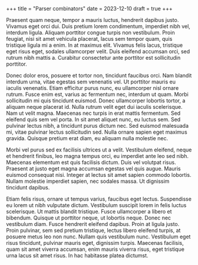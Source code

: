 +++
title = "Parser combinators"
date = 2023-12-10
draft = true
+++

Praesent quam neque, tempor a mauris luctus, hendrerit dapibus justo. Vivamus eget orci dui. Duis pretium lorem condimentum, imperdiet nibh vel, interdum ligula. Aliquam porttitor congue turpis non vestibulum. Proin feugiat, nisi sit amet vehicula placerat, lacus sem tempor quam, quis tristique ligula mi a enim. In at maximus elit. Vivamus felis lacus, tristique eget risus eget, sodales ullamcorper velit. Duis eleifend accumsan orci, sed rutrum nibh mattis a. Curabitur consectetur ante porttitor est sollicitudin porttitor.

<!-- more -->

Donec dolor eros, posuere et tortor non, tincidunt faucibus orci. Nam blandit interdum urna, vitae egestas sem venenatis vel. Ut porttitor mauris eu iaculis venenatis. Etiam efficitur purus nunc, eu ullamcorper nisl ornare rutrum. Fusce enim est, varius ac fermentum nec, interdum ut quam. Morbi sollicitudin mi quis tincidunt euismod. Donec ullamcorper lobortis tortor, a aliquam neque placerat id. Nulla rutrum velit eget dui iaculis scelerisque. Nam ut velit magna. Maecenas nec turpis in erat mattis fermentum. Sed eleifend quis sem vel porta. In sit amet aliquet nunc, eu luctus sem. Sed pulvinar lectus nibh, a tincidunt purus dictum nec. Sed euismod malesuada mi, vitae pulvinar lectus sollicitudin sed. Nulla ornare sapien eget maximus gravida. Quisque pretium erat diam, eu aliquam nulla molestie nec.

Morbi vel purus sed ex facilisis ultrices ut a velit. Vestibulum eleifend, neque et hendrerit finibus, leo magna tempus orci, eu imperdiet ante leo sed nibh. Maecenas elementum est quis facilisis dictum. Duis vel volutpat risus. Praesent at justo eget magna accumsan egestas vel quis augue. Mauris euismod consequat nisi. Integer at lectus sit amet sapien commodo lobortis. Nullam molestie imperdiet sapien, nec sodales massa. Ut dignissim tincidunt dapibus.

Etiam felis risus, ornare ut tempus varius, faucibus eget lectus. Suspendisse eu lorem ut nibh vulputate dictum. Vestibulum suscipit lorem in felis luctus scelerisque. Ut mattis blandit tristique. Fusce ullamcorper a libero et bibendum. Quisque ut porttitor neque, ut lobortis neque. Donec nec vestibulum diam. Fusce hendrerit eleifend dapibus. Proin at ligula justo. Proin pulvinar, sem sed pretium tristique, lectus libero eleifend turpis, at posuere metus leo non nunc. Nullam quis vestibulum nunc. Vestibulum eget risus tincidunt, pulvinar mauris eget, dignissim turpis. Maecenas facilisis, quam sit amet viverra accumsan, enim mauris viverra risus, eget tristique urna lacus sit amet risus. In hac habitasse platea dictumst. 
